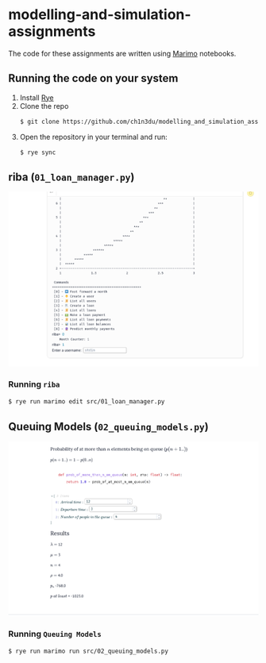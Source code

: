 # modelling-and-simulation-assignments

The code for these assignments are written using [Marimo](https://marimo.io/) notebooks.

## Running the code on your system

1. Install [Rye](https://rye-up.com/)
2. Clone the repo
   ```sh
   $ git clone https://github.com/ch1n3du/modelling_and_simulation_assignments
   ```
3. Open the repository in your terminal and run:
   ```sh
   $ rye sync
   ```

## riba (`01_loan_manager.py`)

![a screenshot of the riba cli.](./images/ribaaa.png)

### Running `riba`

```sh
$ rye run marimo edit src/01_loan_manager.py
```

## Queuing Models (`02_queuing_models.py`)

![A screenshot of the queuing models notebook.](./images/queuing_models.png)

### Running `Queuing Models`

```sh
$ rye run marimo run src/02_queuing_models.py
```

